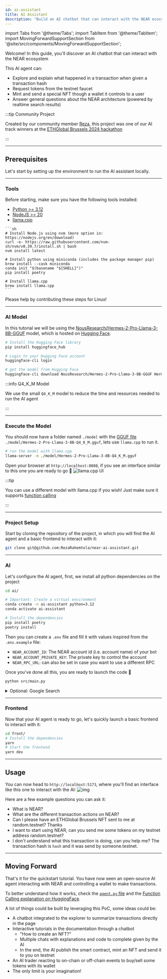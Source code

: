 ```yaml
---
id: ai-assistant
title: AI Assistant
description: "Build an AI chatbot that can interact with the NEAR ecosystem, explore transactions, mint NFTs, request faucet tokens, and answer questions about NEAR architecture."
---
```

import Tabs from '@theme/Tabs';
import TabItem from '@theme/TabItem';
import MovingForwardSupportSection from '@site/src/components/MovingForwardSupportSection';

Welcome! In this guide, you'll discover an AI chatbot that can interact with the NEAR ecosystem

This AI agent can:

- Explore and explain what happened in a transaction when given a transaction hash
- Request tokens from the testnet faucet
- Mint and send a special NFT though a wallet it controls to a user
- Answer general questions about the NEAR architecture (powered by realtime search results)

:::tip Community Project 

Created by our community member [Reza](https://x.com/RezaRahemtola), this project was one of our AI track winners at the [ETHGlobal Brussels 2024 hackathon](https://ethglobal.com/events/brussels) 

:::

---

## Prerequisites

Let's start by setting up the environment to run the AI assistant locally.

<hr class="subsection" />

### Tools
Before starting, make sure you have the following tools installed:

- [Python >= 3.12](https://www.python.org/downloads/)
- [NodeJS >= 20](https://nodejs.org/en)
- [llama.cpp](https://github.com/ggerganov/llama.cpp)

<Tabs>
  <TabItem value="Mac">
    
    ```sh
    # Install Node.js using nvm (more option in: https://nodejs.org/en/download)
    curl -o- https://raw.githubusercontent.com/nvm-sh/nvm/v0.39.7/install.sh | bash
    nvm install latest

    # Install python using miniconda (includes the package manager pip)
    brew install --cask miniconda
    conda init "$(basename "${SHELL}")"
    pip install poetry

    # Install llama.cpp
    brew install llama.cpp
    ```

  </TabItem>
  <TabItem value="Linux">
    Please help by contributing these steps for Linux!
  </TabItem>

</Tabs>

<hr class="subsection" />

### AI Model
In this tutorial we will be using the [NousResearch/Hermes-2-Pro-Llama-3-8B-GGUF](https://huggingface.co/NousResearch/Hermes-2-Pro-Llama-3-8B-GGUF) model, which is hosted on [Hugging Face](https://huggingface.co/login).

```sh
# Install the Hugging Face library
pip install huggingface_hub

# Login to your Hugging Face account
huggingface-cli login

# get the model from Hugging Face
huggingface-cli download NousResearch/Hermes-2-Pro-Llama-3-8B-GGUF Hermes-2-Pro-Llama-3-8B-Q4_K_M.gguf --local-dir model
```

:::info Q4_K_M Model

We use the small `Q4_K_M` model to reduce the time and resources needed to run the AI agent

:::

<hr class="subsection" />

### Execute the Model
You should now have a folder named `./model` with the [GGUF file](https://huggingface.co/docs/hub/en/gguf) `./model/Hermes-2-Pro-Llama-3-8B-Q4_K_M.gguf`, lets use `llama.cpp` to run it.

```bash
# run the model with llama.cpp
llama-server -m ./model/Hermes-2-Pro-Llama-3-8B-Q4_K_M.gguf
```

Open your browser at `http://localhost:8080`, if you see an interface similar to this one you are ready to go 🚀
![llama.cpp UI](@site/static/assets/docs/ai-assistant/llama-cpp.png)

:::tip

You can use a different model with llama.cpp if you wish! Just make sure it supports [function calling](https://docs.mistral.ai/capabilities/function_calling)

:::

---

### Project Setup

Start by cloning the repository of the project, in which you will find the AI agent and a basic frontend to interact with it:

```sh
git clone git@github.com:RezaRahemtola/near-ai-assistant.git
```

<hr class="subsection" />

### AI

Let's configure the AI agent, first, we install all python dependencies on the project 

```sh
cd ai/

# Important: Create a virtual environment
conda create -n ai-assistant python=3.12
conda activate ai-assistant

# Install the dependencies
pip install poetry
poetry install
```

Then you can create a `.env` file and fill it with values inspired from the `.env.example` file:
- `NEAR_ACCOUNT_ID`: The NEAR account id (i.e. account name) of your bot
- `NEAR_ACCOUNT_PRIVATE_KEY`: The private key to control the account
- `NEAR_RPC_URL`: can also be set in case you want to use a different RPC

Once you've done all this, you are ready to launch the code 🚀

```sh
python src/main.py
```

<details> 

<summary> Optional: Google Search </summary>

`OXYLABS_USERNAME` and `OXYLABS_PASSWORD` are API credential used to access an SERP API to search information on Google

</details>

<hr class="subsection" />

### Frontend

Now that your AI agent is ready to go, let's quickly launch a basic frontend to interact with it:

```sh
cd front/
# Install the dependencies
yarn
# Start the frontend
yarn dev
```

----

## Usage

You can now head to `http://localhost:5173`, where you'll find an interface like this one to interact with the AI:
![img](@site/static/assets/docs/ai-assistant/ai-assistant.png)

Here are a few example questions you can ask it:
- What is NEAR?
- What are the different transaction actions on NEAR?
- Can I please have an ETHGlobal Brussels NFT sent to me at random.testnet? Thanks
- I want to start using NEAR, can you send me some tokens on my testnet address random.testnet?
- I don't understand what this transaction is doing, can you help me? The transaction hash is `hash` and it was send by someone.testnet.

---

## Moving Forward

That's it for the quickstart tutorial. You have now seen an open-source AI agent interacting with NEAR and controlling a wallet to make transactions.

To better understand how it works, check the [`agent.py` file](https://github.com/RezaRahemtola/near-ai-assistant/blob/main/ai/src/agent/agent.py) and the [Function Calling explanation on HuggingFace](https://huggingface.co/NousResearch/Hermes-2-Pro-Llama-3-8B#prompt-format-for-function-calling).

A lot of things could be built by leveraging this PoC, some ideas could be:
- A chatbot integrated to the explorer to summarize transactions directly in the page
- Interactive tutorials in the documentation through a chatbot
  - "How to create an NFT?"
  - Multiple chats with explanations and code to complete given by the AI
  - In the end, the AI publish the smart contract, mint an NFT and send it to you on testnet
- An AI trader reacting to on-chain or off-chain events to buy/sell some tokens with its wallet
- The only limit is your imagination!

<MovingForwardSupportSection />
